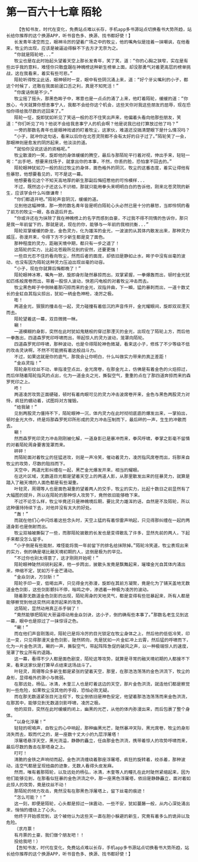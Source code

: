 # 第一百六十七章 陌轮
        【告知书友，时代在变化，免费站点难以长存，手机app多书源站点切换看书大势所趋，站长给你推荐的这个换源APP，听书音色多、换源、找书都好使！】
       长发青年凌空而立，眼神冷厉的望着广场之中的牧尘，他的嘴角似是挂着一抹嘲讽，在他看来，牧尘的出现，应该是被逼迫得躲不下去方才无奈为之。
       “你就是陌轮吧...”
       牧尘也是在此时抬起头望着天空上那长发青年，笑了笑，道：“你的心胸之狭窄，实在是有些出乎我的意料，难怪你只敢盘踞在神魄榜这种新生榜单上面，却没那勇气对着更高层的榜单挑战，这在我看来，着实有些可悲。”
       陌轮听得牧尘此话，眼神顿时一变，眼中有些阴沉涌上来，道：“好个牙尖嘴利的小子，都这个时候了，还敢在我面前逞口舌之利，真是不知死活！”
       “你废话倒是不少。”
       牧尘摇了摇头，那黑色眸子中，寒意也是一点点的涌了上来，他盯着陌轮，缓缓的道：“你放心，今天就算你想息事宁人，我都不会给你这个机会，这些天你对我这些朋友的屈辱，现在恐怕你得给我尽数的还回来了。”
       陌轮一怔，旋即犹如听见了笑话一般的忍不住笑出声来，他偏着头看向他那些朋友，笑道：“你们听见了吗？他说不会给我息事宁人的机会啊？他是说我已经打算放过他了吗？”
       一旁的那数名青年也是眼神戏谑的盯着牧尘，这家伙，难道还没搞清楚眼下是什么情况吗？
       “小子，就冲你这句话，看来以后你在北苍灵院都不会有太好的日子过了。”陌轮笑了一会，那眼神则是愈发的阴厉起来，他淡淡的道。
       “就怕你没说这话的资格呢。”
       牧尘散漫的一笑，旋即他的身体缓缓的腾空，最后与那陌轮平行着对视，伸出手来，轻轻一弯：“出手吧，想要来找场子，就拿出你的本事，不然，你丢的脸，恐怕拿不回去的。”
       陌轮眼神犹如刀一般的刮过牧尘的身体，面色格外的阴沉，牧尘的这番态度，着实让得他有些暴怒，他想要看见的，可不是这一幕。
       他想要看见这个不知天高地厚的新生那副后悔招惹他的可怜模样...
       不过，既然这小子还这么不识相，那就只能用拳头来明明白白的告诉他，刚来北苍灵院的新生，应该学会什么叫做谦卑！
       “你们都退开吧。”陌轮声音阴沉，缓缓的道。
       见到他这幅神情，那一旁的数名青年皆是明白陌轮心头必然已是十分的暴怒，当即怜悯的看了前方的牧尘一眼，各自退后开去。
       “你或许还在为抹除了我在神魄榜上的名字而感到自豪，不过我不得不同情的告诉你，那只是我一年前留下的，那就是说，现在的你，能够与一年前的我相抗衡...”
       陌轮双掌缓缓的卧龙，金色灵力，化为雄浑的金光，一波波的从其体内散发出来，那种灵力威压，弥漫开来，令得下方不少新生都是变了面色。
       那种程度的灵力，距融天境中期，都只有一步之遥了！
       这陌轮的实力，比起北苍殿所见到的安然，还要更强！
       一些目光忍不住的看向牧尘，然而后者的面庞，却依旧是静如止水，眸子中没有丝毫的波动，也没有因为陌轮这种灵力压迫出现丝毫的动容。
       “小子，现在你就算后悔都晚了！”
       陌轮眼神冰寒，嘴角一掀，旋即身形陡然暴掠而出，双掌紧握，一拳爆轰而出，顿时金光犹如匹练般席卷而出，带着一股惊人波动，快若闪电般的对着牧尘冲击而去。
       牧尘黑色眸子中倒映着那闪掠而来的金光，双指并曲，下一瞬，猛的暴刺而出，一道十数丈长的金虹自其指尖掠出，犹如一柄金色神枪，凌厉之极。
       嘭！
       两道金光，狠狠的撞击在一起，灵力碰撞有着低沉的声音传开，金光耀眼间，旋即双双湮灭而去。
       陌轮望着这一幕，双目微微一眯。
       唰！
       一道模糊的身影，突然在此时犹如鬼魅般的穿过那湮灭的金光，出现在了陌轮上方，而后他一拳轰出，四道森罗死印呼啸而出，带起惊人的灵力波动，笼罩向陌轮。
       四道森罗死印呼啸，那种波动，也是令得陌轮神色微凝，看来这小子，修炼了不少等级不低的攻击灵诀啊，不然不可能拥有着这般战斗力。
       不过，如果这就是你的底气，那我会让你明白，什么叫做实力带来的真正差距！
       “金焱灵指！”
       陌轮身形纹丝不动，单指凌空点出，金光席卷，在那金光上，仿佛是有着金色的火焰掠过，而后伴随着陌轮指风的点出，化为一道金炎之光，撕裂空气，重重的点在了那四道奔掠而来的森罗死印之上。
       咚！
       两道凌厉攻势正面硬碰，顿时有着肉眼可见的灵力冲击波席卷开来，金色与黑色两股灵力对恃，疯狂的蠕动着，试图将对方摧毁。
       “给我破！”
       见到两股灵力僵持不下，陌轮眼神一沉，体内灵力在此时彻彻底底的爆发出来，一掌拍出，顿时金光大作，终是将那森罗死印所形成的灵力冲击压制而下，最后砰的一声，生生的冲散而去。
       唰！
       然而森罗死印灵力冲击刚刚被化解，一道身影已是暴冲而来，拳风呼啸，拳掌之影毫不留情的对着陌轮周身要害笼罩而来。
       砰砰！
       而陌轮面对着牧尘的狂猛进攻，则是一声冷笑，催动着灵力，凌厉指风席卷而出，将那来自牧尘的攻势，尽数的阻挡而下。
       天空中，两道光影纠缠在一起，黑芒金光爆发开来，相当的耀眼。
       在这片区域，无数道目光都是望着天空上的两道人影，从那里散发出来的狂暴灵力，就算是踏入了融天境的人面色都是有些凝重。
       叶轻灵，周翎等人也是面色凝重的望着两人的交手，牧尘的实力，比起十数日之前显然有了大幅图的提升，所以在陌轮的那种惊人攻势下，竟然依旧能够稳下来。
       不过不论怎么样，牧尘毕竟还只是神魄境后期，要比灵力雄浑的话，自然是不及陌轮，所以这种僵持持续下去，对他并没有太大的好处。
       “轰！”
       而就在他们心中闪烁着这些念头时，天空上猛的有着惊雷声响起，只见得那纠缠在一起的两道身影也是倒射而出。
       牧尘双袖被撕裂了一些，而那陌轮披散的长发也是变得散乱了许多，显然先前的两人，下起手来都没怎么留手。
       “小子倒是有些能耐，难怪能将我一年前留下的排名给抹除掉。”陌轮冷笑道，牧尘表现出来的实力，倒的确是堪比融天境初期的人，这倒是极为的罕见。
       “不过你也别太得意了，这才刚刚开始呢！”
       陌轮眼神陡然间锐利起来，他一步跨出，披散头发竟是飘舞起来，璀璨金光自其体内涌出来，伸缩不定，犹如万千金芒涌动。
       “金焱剑诀，万剑斩！”
       陌轮手印一变，低喝出声，只见得金光弥漫，旋即在其前方凝聚，竟是化为了铺天盖地无数道金色剑影，这些剑影颤抖不停，嗡鸣之中，渗透着一种极为凌厉的波动。
       随着那无数道金色剑影的出现，陌轮周身的天地灵气，都是变得有些狂暴起来，所有人都是能够察觉到他这突然间凌厉起来的攻势。
       这陌轮，显然动用真正杀手锏了！
       “竟然能够把陌轮大哥逼得动用金焱剑诀，这小子，倒的确有些本事了。”那数名老生见到这一幕，眼中也是掠过了一抹惊讶之色。
       “唰！”
       而在他们声音刚落间，陌轮已是将冷厉的目光锁定在牧尘身体之上，然后他的低低冷笑，印法一变，只见得那漫天金色剑影，陡然转向，先是犹如一片金虹冲上云霄，然后猛的呼啸而下，化为一片金色洪流，唰的一声，撕裂空气，带起阵阵急促的破风之声，以一种极端惊人的速度，笼罩了牧尘所有的退路。
       这一幕，看得不少人都是面色剧变，陌轮这等攻势，就算是寻常的融天境初期的人都接不下来，看来这家伙是打算早点结束这场战斗了。
       叶轻灵，周翎等众多新生都是紧张的望着天空，那里，在那浩浩荡荡的金色洪流下，牧尘的身形，显得格外的渺小与微弱。
       在那远处，杨弘，冰清，木奎三人也是盯着这边的天空，那片金色洪流，就连他们都是察觉到一些危险，如果牧尘没其他的手段，恐怕必败无疑。
       而在那无数道紧张目光注视下，牧尘倒依旧是神色安定，他望着那浩浩荡荡而来金色洪流，在那其中，能够见到无数道剑影呼啸，凌厉之极。
       他的双目，突然在此时缓缓的闭上，幽黑的光芒，从他的体内弥漫出来，而后包裹了整个身体。
       “以身化浮屠！”
       轻轻的呢喃声，自牧尘的心中响起，那种幽黑光芒，陡然暴冲天际，黑光席卷，牧尘的身形消失而去，取而代之的，是一座数十丈大小的九层浮屠塔！
       浮屠塔悬浮天空，黑光流溢，静静的矗立，任由那金色洪流，携带着惊人的攻势呼啸而来，最后尽数的轰击在那塔身之上。
       叮叮！
       清脆的金铁之声响彻而起，金色洪流缠绕着那座浮屠塔，疯狂的旋转着，绞杀着，那种波动，连空气都是呈现扭曲的迹象，无数人看得头皮发麻。
       然而，唯有着那陌轮，以及远处的杨弘，冰清，木奎等人的瞳孔在此时陡然紧缩起来，因为他们能够见到，在那看似狂暴的金色洪流之中，那一座黑色浮屠塔，依旧是静静矗立，面对着如此惊人的攻势，竟是纹丝不动！
       那陌轮的倾力攻击，竟然没有在那黑色浮屠塔上，留下丝毫的痕迹！
       “怎么可能？！”
       这一刻，即便是陌轮，心头都是掠过一抹震动，一些不安，犹如蔓藤一般，从内心深处涌出来，悄悄的缠绕上了心头。
       他终于开始感觉到，这个被他认为这些天一直在胆小躲避的新生，究竟有着多么的诡异以及危险。
       （求月票！
       有月票的土豪，我们做个朋友吧！！
       投给我吧！）
       【告知书友，时代在变化，免费站点难以长存，手机app多书源站点切换看书大势所趋，站长给你推荐的这个换源APP，听书音色多、换源、找书都好使！】